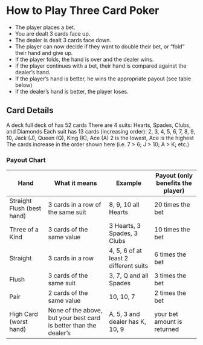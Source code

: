 # How to Play Three Card Poker

- The player places a bet.	
- You are dealt 3 cards face up.
- The dealer is dealt 3 cards face down.
- The player can now decide if they want to double their bet, or “fold” their hand and give up.
- If the player folds, the hand is over and the dealer wins.
- If the player continues with a bet, their hand is compared against the dealer’s hand.
- If the player’s hand is better, he wins the appropriate payout (see table below)
- If the dealer’s hand is better, the player loses.

## Card Details
A deck full deck of has 52 cards
There are 4 suits: Hearts, Spades, Clubs, and Diamonds
Each suit has 13 cards (increasing order): 2, 3, 4, 5, 6, 7, 8, 9, 10, Jack (J), Queen (Q), King (K), Ace (A) 2 is the lowest, Ace is the highest
The cards increase in the order shown here (i.e. 7 > 6; J > 10; A > K; etc.)

### Payout Chart
| Hand                       | What it means                                                     | Example                               | Payout (only benefits the player) |
|----------------------------|-------------------------------------------------------------------|---------------------------------------|-----------------------------------|
| Straight Flush (best hand) | 3 cards in a row of the same suit                                 | 8, 9, 10 all Hearts                   | 20 times the bet                  |
| Three of a Kind            | 3 cards of the same value                                         | 3 Hearts, 3 Spades, 3 Clubs           | 10 times the bet                  |
| Straight                   | 3 cards in a row                                                  | 4, 5, 6 of at least 2 different suits | 6 times the bet                   |
| Flush                      | 3 cards of the same suit                                          | 3, 7, Q and all Spades                | 3 times the bet                   |
| Pair                       | 2 cards of the same value                                         | 10, 10, 7                             | 2 times the bet                   |
| High Card (worst hand)     | None of the above, but your best card is better than the dealer’s | A, 5, 3 and dealer has K, 10, 9       | your bet amount is returned       |


